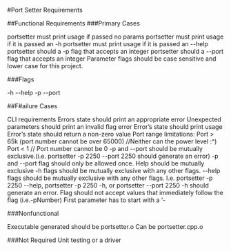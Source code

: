 #Port Setter Requirements




##Functional Requirements
###Primary Cases

portsetter must print usage if passed no params
portsetter must print usage if it is passed an -h
portsetter must print usage if it is passed an --help
portsetter should a -p flag that accepts an integer
portsetter should a --port flag that accepts an integer
Parameter flags should be case sensitive and lower case for this project.

###Flags

-h --help
-p --port

##F#ailure Cases

CLI requirements
Errors state should print an appropriate error
Unexpected parameters should print an invalid flag error
Error’s state should print usage
Error’s state should return a  non-zero value
Port range limitations:
Port > 65k (port number cannot be over 65000)  //Neither can the power level :^)
Port < 1 // Port number cannot be 0
-p and --port should be mutually exclusive.(i.e. portsetter -p 2250 --port 2250 should generate an error)
-p and --port flag should only be allowed once.
Help should be mutually exclusive
-h flags should be mutually exclusive with any other flags.
--help flags should be mutually exclusive with any other flags.
I.e. portsetter -p 2250 --help, portsetter -p 2250 -h, or portsetter --port 2250 -h should generate an error. 
Flag should not accept values that immediately follow the flag (i.e.-pNumber)
First parameter has to start with a ‘-

###Nonfunctional

Executable generated should be portsetter.o
Can be portsetter.cpp.o

###Not Required
  Unit testing or a driver

